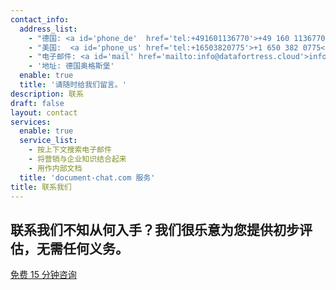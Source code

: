```yaml
---
contact_info:
  address_list:
    - "德国: <a id='phone_de'  href='tel:+491601136770'>+49 160 1136770</a>"
    - "美国:  <a id='phone_us' href='tel:+16503820775'>+1 650 382 0775</a>"
    - "电子邮件: <a id='mail' href='mailto:info@datafortress.cloud'>info@datafortress.cloud</a>"
    - '地址: 德国奥格斯堡'
  enable: true
  title: '请随时给我们留言。'
description: 联系
draft: false
layout: contact
services:
  enable: true
  service_list:
    - 按上下文搜索电子邮件
    - 将营销与企业知识结合起来
    - 用作内部文档
  title: 'document-chat.com 服务'
title: 联系我们
---
```


## 联系我们不知从何入手？我们很乐意为您提供初步评估，无需任何义务。

<a id="book_meeting" class="btn btn-primary text-white" href="https://calendly.com/justin-guese/15min" target="_blank">免费 15 分钟咨询</a>
